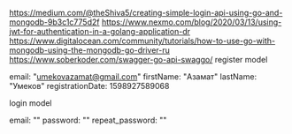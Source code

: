 https://medium.com/@theShiva5/creating-simple-login-api-using-go-and-mongodb-9b3c1c775d2f
https://www.nexmo.com/blog/2020/03/13/using-jwt-for-authentication-in-a-golang-application-dr
https://www.digitalocean.com/community/tutorials/how-to-use-go-with-mongodb-using-the-mongodb-go-driver-ru
https://www.soberkoder.com/swagger-go-api-swaggo/
register model

email: "umekovazamat@gmail.com"
firstName: "Азамат"
lastName: "Умеков"
registrationDate: 1598927589068


login model

email: ""
password: ""
repeat_password: ""
